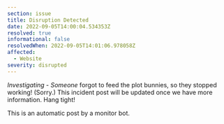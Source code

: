 ```yaml
---
section: issue
title: Disruption Detected
date: 2022-09-05T14:00:04.534353Z
resolved: true
informational: false
resolvedWhen: 2022-09-05T14:01:06.978058Z
affected:
  - Website
severity: disrupted
---
```

*Investigating* - _Someone_ forgot to feed the plot bunnies, so they stopped working! (Sorry.) This incident post will be updated once we have more information. Hang tight!

This is an automatic post by a monitor bot.
        